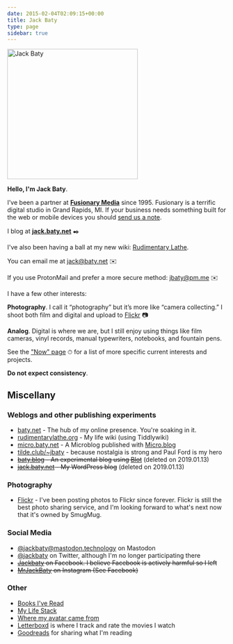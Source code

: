 ```yaml
---
date: 2015-02-04T02:09:15+00:00
title: Jack Baty
type: page
sidebar: true
---
```


<div id="your-host">
<img src="/img/jack-home.jpg" alt="Jack Baty" width="300" height="300" />
</div>

**Hello, I'm Jack Baty**.

I’ve been a partner at **[Fusionary Media](https://fusionary.com)** since 1995. Fusionary is a terrific digital studio in Grand Rapids, MI. If your business needs something built for the web or mobile devices you should [send us a note](mailto:info@fusionary.com).

I blog at **[jack.baty.net](https://jack.baty.net/)** ✒️

I've also been having a ball at my new wiki: [Rudimentary Lathe](https://rudimentarylathe.org).

You can email me at [jack@baty.net](mailto:jack@baty.net) ✉️

If you use ProtonMail and prefer a more secure method: [jbaty@pm.me](mailto:jbaty@pm.me) ✉️

I have a few other interests:

**Photography**. I call it “photography” but it’s more like “camera collecting.” I shoot both film and digital and upload to [Flickr](https://flickr.com/photos/jbaty) 📷

**Analog**. Digital is where we are, but I still enjoy using things like film cameras, vinyl records, manual typewriters, notebooks, and fountain pens.

See the ["Now" page](https://baty.net/now) ⏱ for a list of more specific current interests and projects.

**Do not expect consistency**.

## Miscellany

### Weblogs and other publishing experiments

- [baty.net](https://www.baty.net/) - The hub of my online presence. You're soaking in it. 
- [rudimentarylathe.org](https://rudimentarylathe.org/) - My life wiki (using Tiddlywiki)
- [micro.baty.net](https://micro.baty.net/) - A Microblog published with [Micro.blog](https://micro.blog/)
- [tilde.club/~jbaty](http://tilde.club/~jbaty) - because nostalgia is strong and Paul Ford is my hero
- ~~[baty.blog](https://www.baty.blog/) - An experimental blog using [Blot](https://blot.im)~~ (deleted on 2019.01.13)
- ~~[jack.baty.net](https://jack.baty.net/) - My WordPress blog~~ (deleted on 2019.01.13)

### Photography

- [Flickr](https://flickr.com/photos/jbaty/) - I've been posting photos to Flickr since forever. Flickr is still the best photo sharing service, and I'm looking forward to what's next now that it's owned by SmugMug.

### Social Media

- [@jackbaty@mastodon.technology](https://mastodon.technology/@jackbaty) on Mastodon
- [@jackbaty](https://twitter.com/jackbaty) on Twitter, although I'm no longer participating there 
- ~~[Jackbaty](https://www.facebook.com/jackbaty) on Facebook. I believe Facebook is actively harmful so I left~~
- ~~[MrJackBaty](https://www.instagram.com/mrjackbaty) on Instagram (See Facebook)~~


### Other

- [Books I've Read](/books)
- [My Life Stack](/lifestack/)
- [Where my avatar came from](/avatar/)
- [Letterboxd](https://letterboxd.com/jackbaty) is where I track and rate the movies I watch
- [Goodreads](https://goodreads.com/jackbaty) for sharing what I'm reading
